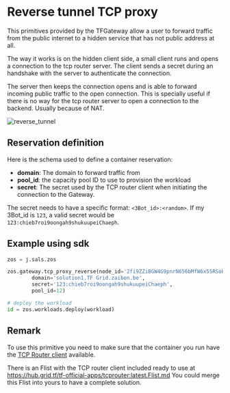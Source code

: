 # Reverse tunnel TCP proxy

This primitives provided by the TFGateway allow a user to forward traffic from the public internet to a hidden service that has not public address at all.

The way it works is on the hidden client side, a small client runs and opens a connection to the tcp router server. The client sends a secret during an handshake with the server to authenticate the connection.

The server then keeps the connection opens and is able to forward incoming public traffic to the open connection. This is specially useful if there is no way for the tcp router server to open a connection to the backend. Usually because of NAT.

![reverse_tunnel](./img/reverse_tunnel.png)

## Reservation definition

Here is the schema used to define a container reservation:

- **domain**: The domain to forward traffic from
- **pool_id**: the capacity pool ID to use to provision the workload
- **secret**: The secret used by the TCP router client when initiating the connection to the Gateway. 

The secret needs to have a specific format: `<3Bot_id>:<random>`. 
If my 3Bot_id is `123`, a valid secret would be `123:chieb7roi9oongah9shukuupeiChaeph`.

## Example using sdk

``` python
zos = j.sals.zos

zos.gateway.tcp_proxy_reverse(node_id='2fi9ZZiBGW4G9pnrN656bMfW6x55RSoHDeMrd9pgSA8T',
        domain='solution1.TF Grid.zaibon.be',
        secret='123:chieb7roi9oongah9shukuupeiChaeph',
        pool_id=12)

# deploy the workload
id = zos.workloads.deploy(workload)
```

## Remark

To use this primitive you need to make sure that the container you run have the [TCP Router client](https://github.com/Threefoldtech/tcprouter/tree/master/cmds/client) available.

There is an Flist with the TCP router client included ready to use at https://hub.grid.tf/tf-official-apps/tcprouter:latest.Flist.md
You could merge this Flist into yours to have a complete solution.
